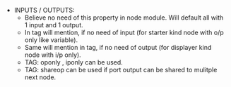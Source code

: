 * INPUTS / OUTPUTS:  
	- Believe no need of this property in node module. Will default all with 1 input and 1 output.  
	- In tag will mention, if no need of input (for starter kind node with o/p only like variable).  
	- Same will mention in tag, if no need of output (for displayer kind node with i/p only).
	- TAG: oponly , iponly can be used.
	- TAG: shareop can be used if port output can be shared to mulitple next node.
	
	
